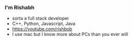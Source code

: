 ### I'm Rishabh 

- sorta a full stack developer
- C++, Python, Javascript, Java
- https://youtube.com/rishbob
- I use mac but I know more about PCs than you ever will

